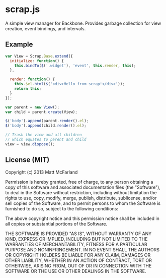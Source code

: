 # scrap.js
A simple view manager for Backbone. Provides garbage collection for view creation, event bindings, and intervals.

## Example
```javascript
var View = Scrap.Base.extend({
  initialize: function() {
    this.bindTo($('.widget'), 'event', this.render, this);
  },

  render: function() {
    this.$el.html($('<div>Hello from scrap!</div>'));
    return this;
  }
});

var parent = new View();
var child = parent.create(View);

$('body').append(parent.render().el);
$('body').append(child.render().el);

// Trash the view and all children
// which equates to parent and child
view = view.dispose();
```

## License (MIT)
Copyright (c) 2013 Matt McFarland

Permission is hereby granted, free of charge, to any person obtaining a copy
of this software and associated documentation files (the "Software"), to deal
in the Software without restriction, including without limitation the rights
to use, copy, modify, merge, publish, distribute, sublicense, and/or sell
copies of the Software, and to permit persons to whom the Software is
furnished to do so, subject to the following conditions:

The above copyright notice and this permission notice shall be included in
all copies or substantial portions of the Software.

THE SOFTWARE IS PROVIDED "AS IS", WITHOUT WARRANTY OF ANY KIND, EXPRESS OR
IMPLIED, INCLUDING BUT NOT LIMITED TO THE WARRANTIES OF MERCHANTABILITY,
FITNESS FOR A PARTICULAR PURPOSE AND NONINFRINGEMENT. IN NO EVENT SHALL THE
AUTHORS OR COPYRIGHT HOLDERS BE LIABLE FOR ANY CLAIM, DAMAGES OR OTHER
LIABILITY, WHETHER IN AN ACTION OF CONTRACT, TORT OR OTHERWISE, ARISING FROM,
OUT OF OR IN CONNECTION WITH THE SOFTWARE OR THE USE OR OTHER DEALINGS IN
THE SOFTWARE.